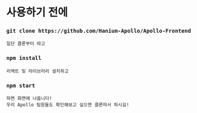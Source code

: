 # 사용하기 전에

### `git clone https://github.com/Hanium-Apollo/Apollo-Frontend`
    일단 클론부터 따고
### `npm install`
    리액트 및 라이브러리 설치하고
### `npm start`
    하면 화면에 나옵니다!
    우리 Apollo 팀원들도 확인해보고 싶으면 클론떠서 하시길!

